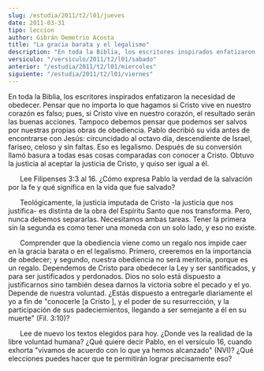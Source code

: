 ```yaml
---
slug: /estudia/2011/t2/l01/jueves
date: 2011-03-31
tipo: leccion
author: Gibrán Demetrio Acosta
title: "La gracia barata y el legalismo"
description: "En toda la Biblia, los escritores inspirados enfatizaron la necesidad de  obedecer. Pensar que no importa lo que hagamos si Cristo vive en nuestro  corazón es falso; pues, si Cristo vive en nuestro corazón, el resultado serán  las buenas acciones. Tampoco debemos pensar..."
versiculo: "/versiculo/2011/t2/l01/sabado"
anterior: "/estudia/2011/t2/l01/miercoles"
siguiente: "/estudia/2011/t2/l01/viernes"
---
```


En toda la Biblia, los escritores inspirados enfatizaron la necesidad de obedecer. Pensar que no importa lo que hagamos si Cristo vive en nuestro corazón es falso; pues, si Cristo vive en nuestro corazón, el resultado serán las buenas acciones. Tampoco debemos pensar que podemos ser salvos por nuestras propias obras de obediencia. Pablo decribió su vida antes de encontrarse con Jesús: circuncidado al octavo día, descendiente de Israel, fariseo, celoso y sin faltas. Eso es legalismo. Después de su conversión llamó basura a todas esas cosas comparadas con conocer a Cristo. Obtuvo la justicia al aceptar la justicia de Cristo, y quiso ser igual a él.

      Lee Filipenses 3:3 al 16. ¿Cómo expresa Pablo la verdad de la salvación por la fe y qué significa en la vida que fue salvado?

      Teológicamente, la justicia imputada de Cristo -la justicia que nos justifica- es distinta de la obra del Espíritu Santo que nos transforma. Pero, nunca debemos separarlas. Necesitamos ambas tareas. Tener la primera sin la segunda es como tener una moneda con un solo lado, y eso no existe.

      Comprender que la obediencia viene como un regalo nos impide caer en la gracia barata o en el legalismo. Primero, creeremos en la importancia de obedecer; y segundo, nuestra obediencia no será meritoria, porque es un regalo. Dependemos de Cristo para obedecer la Ley y ser santificados, y para ser justificados y perdonados. Dios no solo está dispuesto a justificarnos sino también desea darnos la victoria sobre el pecado y el yo. Depende de nuestra voluntad. ¿Estás dispuesto a entregarle diariamente el yo a fin de "conocerle [a Cristo ], y el poder de su resurrección, y la participación de sus padeciemientos, llegando a ser semejante a él en su muerte" (Fil. 3:10)?

      Lee de nuevo los textos elegidos para hoy. ¿Donde ves la realidad de la libre voluntad humana? ¿Qué quiere decir Pablo, en el versículo 16, cuando exhorta "vivamos de acuerdo con lo que ya hemos alcanzado" (NVI)? ¿Qué elecciones puedes hacer que te permitirán lograr precisamente eso?
